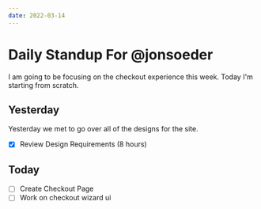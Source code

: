 ```yaml
---
date: 2022-03-14
---
```


# Daily Standup For @jonsoeder

I am going to be focusing on the checkout experience this week.  Today I'm starting from scratch.

## Yesterday

Yesterday we met to go over all of the designs for the site.

- [x] Review Design Requirements (8 hours)

## Today

- [ ] Create Checkout Page
- [ ] Work on checkout wizard ui